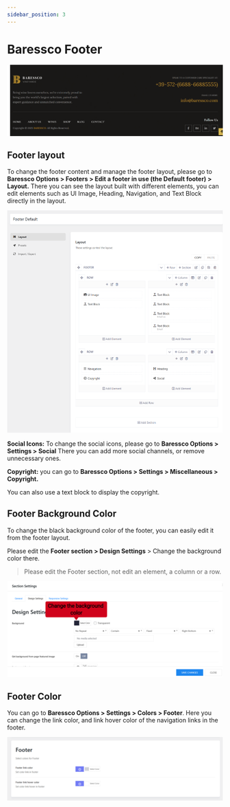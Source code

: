 ```yaml
---
sidebar_position: 3
---
```

# Baressco Footer

![baressco-footer.png](./img/baressco-footer.png)

## Footer layout

To change the footer content and manage the footer layout, please go to **Baressco Options > Footers > Edit a footer in use (the Default footer) > Layout.**
There you can see the layout built with different elements, you can edit elements such as UI Image, Heading, Navigation, and Text Block directly in the layout. 

![baressco-footer-layout.png](./img/baressco-footer-layout.png)

**Social Icons:** To change the social icons, please go to **Baressco Options > Settings > Social** There you can add more social channels, or remove unnecessary ones.

**Copyright:** you can go to **Baressco Options > Settings > Miscellaneous > Copyright.**

You can also use a text block to display the copyright.

## Footer Background Color

To change the black background color of the footer, you can easily edit it from the footer layout. 

Please edit the **Footer section > Design Settings** > Change the background color there. 

> Please edit the Footer section, not edit an element, a column or a row. 

![hotel-footer-bg-color.png](./img/hotel-footer-bg-color.png)

## Footer Color

You can go to **Baressco Options > Settings > Colors > Footer**. Here you can change the link color, and link hover color of the navigation links in the footer. 

![hotel-footer-color-options.png](./img/hotel-footer-color-options.png)